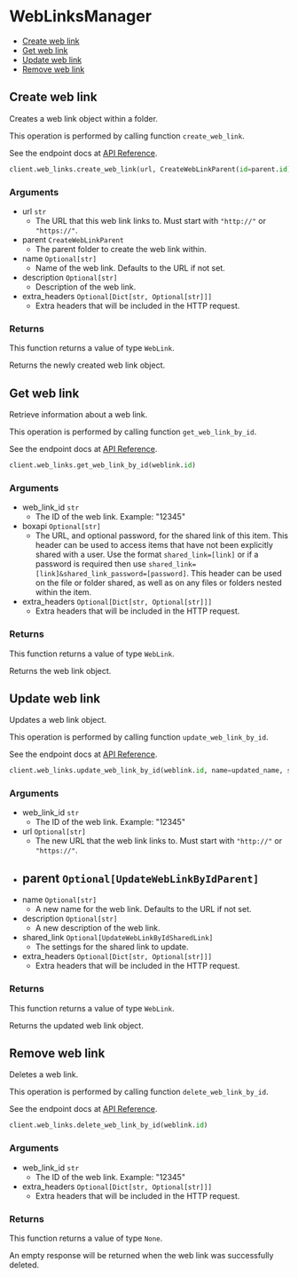 # WebLinksManager

- [Create web link](#create-web-link)
- [Get web link](#get-web-link)
- [Update web link](#update-web-link)
- [Remove web link](#remove-web-link)

## Create web link

Creates a web link object within a folder.

This operation is performed by calling function `create_web_link`.

See the endpoint docs at
[API Reference](https://developer.box.com/reference/post-web-links/).

<!-- sample post_web_links -->

```python
client.web_links.create_web_link(url, CreateWebLinkParent(id=parent.id), name=name, description=description)
```

### Arguments

- url `str`
  - The URL that this web link links to. Must start with `"http://"` or `"https://"`.
- parent `CreateWebLinkParent`
  - The parent folder to create the web link within.
- name `Optional[str]`
  - Name of the web link. Defaults to the URL if not set.
- description `Optional[str]`
  - Description of the web link.
- extra_headers `Optional[Dict[str, Optional[str]]]`
  - Extra headers that will be included in the HTTP request.

### Returns

This function returns a value of type `WebLink`.

Returns the newly created web link object.

## Get web link

Retrieve information about a web link.

This operation is performed by calling function `get_web_link_by_id`.

See the endpoint docs at
[API Reference](https://developer.box.com/reference/get-web-links-id/).

<!-- sample get_web_links_id -->

```python
client.web_links.get_web_link_by_id(weblink.id)
```

### Arguments

- web_link_id `str`
  - The ID of the web link. Example: "12345"
- boxapi `Optional[str]`
  - The URL, and optional password, for the shared link of this item. This header can be used to access items that have not been explicitly shared with a user. Use the format `shared_link=[link]` or if a password is required then use `shared_link=[link]&shared_link_password=[password]`. This header can be used on the file or folder shared, as well as on any files or folders nested within the item.
- extra_headers `Optional[Dict[str, Optional[str]]]`
  - Extra headers that will be included in the HTTP request.

### Returns

This function returns a value of type `WebLink`.

Returns the web link object.

## Update web link

Updates a web link object.

This operation is performed by calling function `update_web_link_by_id`.

See the endpoint docs at
[API Reference](https://developer.box.com/reference/put-web-links-id/).

<!-- sample put_web_links_id -->

```python
client.web_links.update_web_link_by_id(weblink.id, name=updated_name, shared_link=UpdateWebLinkByIdSharedLink(access=shared_access, password=password))
```

### Arguments

- web_link_id `str`
  - The ID of the web link. Example: "12345"
- url `Optional[str]`
  - The new URL that the web link links to. Must start with `"http://"` or `"https://"`.
- parent `Optional[UpdateWebLinkByIdParent]`
  -
- name `Optional[str]`
  - A new name for the web link. Defaults to the URL if not set.
- description `Optional[str]`
  - A new description of the web link.
- shared_link `Optional[UpdateWebLinkByIdSharedLink]`
  - The settings for the shared link to update.
- extra_headers `Optional[Dict[str, Optional[str]]]`
  - Extra headers that will be included in the HTTP request.

### Returns

This function returns a value of type `WebLink`.

Returns the updated web link object.

## Remove web link

Deletes a web link.

This operation is performed by calling function `delete_web_link_by_id`.

See the endpoint docs at
[API Reference](https://developer.box.com/reference/delete-web-links-id/).

<!-- sample delete_web_links_id -->

```python
client.web_links.delete_web_link_by_id(weblink.id)
```

### Arguments

- web_link_id `str`
  - The ID of the web link. Example: "12345"
- extra_headers `Optional[Dict[str, Optional[str]]]`
  - Extra headers that will be included in the HTTP request.

### Returns

This function returns a value of type `None`.

An empty response will be returned when the web link
was successfully deleted.
